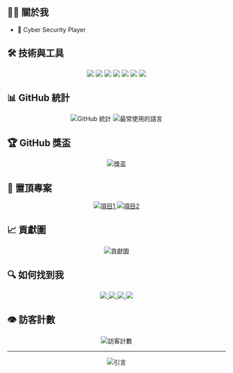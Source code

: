 ## 👨‍💻 關於我
- 🔭 Cyber Security Player

## 🛠️ 技術與工具

<div align="center">
  <img src="https://img.shields.io/badge/-JavaScript-F7DF1E?style=flat-square&logo=javascript&logoColor=black" />
  <img src="https://img.shields.io/badge/-TypeScript-007ACC?style=flat-square&logo=typescript&logoColor=white" />
  <img src="https://img.shields.io/badge/-React-61DAFB?style=flat-square&logo=react&logoColor=black" />
  <img src="https://img.shields.io/badge/-Node.js-339933?style=flat-square&logo=node.js&logoColor=white" />
  <img src="https://img.shields.io/badge/-Python-3776AB?style=flat-square&logo=python&logoColor=white" />
  <img src="https://img.shields.io/badge/-Git-F05032?style=flat-square&logo=git&logoColor=white" />
  <img src="https://img.shields.io/badge/-Docker-2496ED?style=flat-square&logo=docker&logoColor=white" />
</div>

## 📊 GitHub 統計

<div align="center">
  <img src="https://github-readme-stats.vercel.app/api?username=您的GitHub用戶名&show_icons=true&theme=radical" alt="GitHub 統計" />
  <img src="https://github-readme-stats.vercel.app/api/top-langs/?username=您的GitHub用戶名&layout=compact&theme=radical" alt="最常使用的語言" />
</div>

## 🏆 GitHub 獎盃

<div align="center">
  <img src="https://github-profile-trophy.vercel.app/?username=您的GitHub用戶名&theme=onedark&row=1&column=6" alt="獎盃" />
</div>

## 📌 置頂專案

<div align="center">
  <a href="https://github.com/您的GitHub用戶名/項目1">
    <img src="https://github-readme-stats.vercel.app/api/pin/?username=您的GitHub用戶名&repo=項目1&theme=radical" alt="項目1" />
  </a>
  <a href="https://github.com/您的GitHub用戶名/項目2">
    <img src="https://github-readme-stats.vercel.app/api/pin/?username=您的GitHub用戶名&repo=項目2&theme=radical" alt="項目2" />
  </a>
</div>

## 📈 貢獻圖

<div align="center">
  <img src="https://activity-graph.herokuapp.com/graph?username=您的GitHub用戶名&theme=github" alt="貢獻圖" />
</div>

## 🔍 如何找到我

<div align="center">
  <a href="https://twitter.com/您的Twitter用戶名">
    <img src="https://img.shields.io/badge/-Twitter-1DA1F2?style=flat-square&logo=twitter&logoColor=white" />
  </a>
  <a href="https://www.linkedin.com/in/您的LinkedIn用戶名/">
    <img src="https://img.shields.io/badge/-LinkedIn-0077B5?style=flat-square&logo=linkedin&logoColor=white" />
  </a>
  <a href="https://www.facebook.com/您的Facebook用戶名">
    <img src="https://img.shields.io/badge/-Facebook-1877F2?style=flat-square&logo=facebook&logoColor=white" />
  </a>
  <a href="https://您的個人網站.com">
    <img src="https://img.shields.io/badge/-個人網站-4285F4?style=flat-square&logo=google-chrome&logoColor=white" />
  </a>
</div>

## 👁️ 訪客計數

<div align="center">
  <img src="https://profile-counter.glitch.me/您的GitHub用戶名/count.svg" alt="訪客計數" />
</div>

---

<div align="center">
  <img src="https://quotes-github-readme.vercel.app/api?type=horizontal&theme=radical" alt="引言" />
</div>
